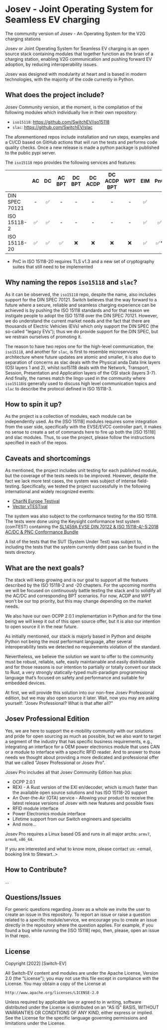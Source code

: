 # Josev - Joint Operating System for Seamless EV charging

The community version of Josev - An Operating System for the V2G charging stations

Josev or Joint Operating System for Seamless EV charging is an open source stack containing modules that together function as the brain of a charging station, enabling V2G communication and pushing forward EV adoption, by reducing interoperability issues.

Josev was designed with modularity at heart and is based in modern technologies, with the majority of the code currently in Python.



## What does the project include?

Josev Community version, at the moment, is the compilation of the following modules which individually live in their own repository:

* `iso15118`: https://github.com/SwitchEV/iso15118
* `slac`: https://github.com/SwitchEV/slac

The aforementioned repos include installation and run steps, examples and a CI/CD based on GitHub actions that will run the tests and performs code quality checks. Once a new release is made a python package is published to the public pypi server.



The `iso15118` repo provides the following services and features:

|                	| AC 	| DC 	| AC BPT 	| DC BPT 	| DC ACDP 	| DC ACDP BPT 	| WPT 	| EIM 	| PnC 	|
|----------------	|:--:	|:--:	|:------:	|:------:	|:-------:	|:-----------:	|:---:	|:---:	|:---:	|
| DIN SPEC 70121 	|  - 	|  ✅ 	|    -   	|    -   	|    -    	|      -      	|  -  	|  ✅  	|     	|
| ISO 15118-2    	|  ✅ 	|  ✅ 	|    -   	|    -   	|    -    	|      -      	|  -  	|  ✅  	|  ✅  	|
| ISO 15118-20   	|  ✅ 	|  ✅ 	|    ✅   	|   :x:  	|   :x:   	|     :x:     	| :x: 	|  ✅  	|  ✅* 	|

* PnC in ISO 15118-20 requires TLS v1.3 and a new set of cryptography suites that still need to be implemented



## Why naming the repos `iso15118` and `slac`?

As it can be observed, the `iso15118` repo, despite the name, also includes support for the DIN SPEC 70121. Switch believes that the way forward to a future where a secure, reliable and seamless charging experience can be achieved is by pushing the ISO 15118 standards and for that reason we instigate people to adopt the ISO 15118 over the DIN SPEC 70121. However, we do understand the current market needs and the fact that there are thousands of Electric Vehicles (EVs) which only support the DIN SPEC (the so-called "legacy EVs"); thus we do provide support for the DIN SPEC, but we restrain ourselves of promoting it.

The reason to have two repos one for the high-level communication, the `iso15118`, and another for `slac`, is first to resemble microservices architecture where future updates are atomic and smaller, it is also due to separation of concerns as slac deals with the Physical anda Data link layers (OSI layers 1 and 2), whilst iso15118 deals with the Network, Transport, Session, Presentation and Application layers of the OSI stack (layers 3-7). And finally, the names match the lingo used in the community where `iso15118`is generally used to discuss high level communication topics and `slac` to describe the protocol defined in ISO 15118-3.



## How to spin it up?

As the project is a collection of modules, each module can be independently used. As the [ISO 15118] modules requires some integration from the user side, specifically with the EVSE/EVCC controller part, it makes no sense to create a set of commands here to fire up both the [ISO 15118] and slac modules.
Thus, to use the project, please follow the instructions specified in each of the repos.
 


## Caveats and shortcomings

As mentioned, the project includes unit testing for each published module, but the coverage of the tests needs to be improved.
However, despite the fact we lack more test cases, the system was subject of intense field-testing. Specifically, we tested the project successfully in the following international and widely recognized events:

* [CharIN Europe Testival](https://www.charin.global/events/testival-europe/) 
* [Vector vTESTival](https://www.vector.com/de/de/events/global-de-en/2022/vector-e-mobility-symposium-2022/#c284443) 

The system was also subject to the conformance testing for the ISO 15118. 
The tests were done using the Keysight conformance test system (comTEST) containing the [SL1459A EVSE DIN 70122 & ISO 15118-4/-5:2018 AC/DC & PNC Conformance Bundle](https://www.keysight.com/gb/en/assets/3120-1491/data-sheets/SL14XXA-Scienlab-Test-Case-Library-TTCN-3.pdf)

A list of the tests that the SUT (System Under Test) was subject to, including the tests that the system currently didnt pass can be found in the tests directory.


## What are the next goals?

The stack will keep growing and is our goal to support all the features described by the ISO 15118-2 and -20 chapters.
For the upcoming months we will be focused on continuously battle testing the stack and to solidify all the AC/DC and corresponding BPT scenarios.
For now, ACDP and WPT won't be our top priority, but this may change depending on the market needs.

We also have our own OCPP 2.0.1 implementation in Python and for the time being we will keep it out of this open source offer, but it is also our intention to open source it in the near future.

As initially mentioned, our stack is majorly based in Python and despite Python not being the most performant language, after several interoperability tests we detected no requirements violation of the standard. 

Nevertheless, we believe the solution we want to offer to the community must be robust, reliable, safe, easily maintainable and easily distributable and for those reasons is our intention to partially or totally convert our stack to Rust, a very strongly statically-typed multi-paradigm programming language that’s focused on safety and performance and suitable for embedded devices. 

At first, we will provide this solution into our non-free Josev Professional edition, but we may also open source it later. Wait, now you may are asking  yourself: "Josev Professional? What is that after all?"


## Josev Professional Edition
Yes, we are here to support the e-mobility community with our solutions and pride for open sourcing as much as possible, but we also want to target a segment of the industry that has specific business requirements, e.g., integrating an interface for a OEM power electronics module that uses CAN or a module to interface with a specific RFID reader. And to answer to those needs we thought about providing a more dedicated and professional offer that we called "Josev Professional or Josev Pro".

Josev Pro includes all that Josev Community Edition has plus:
* OCPP 2.0.1 
* REXI - A Rust version of the EXI en/decoder, which is much faster than the available open source solutions and has ISO 15118-20 support
* An Over-the-Air (OTA) service - Allowing your product to receive the latest release versions of Josev with new features and possible fixes
* RFID module interface
* Power Electronics module interface
* Lifetime support from our Switch engineers and specialits
* And more...

Josev Pro requires a Linux based OS and runs in all major archs: `armv7`, `armv8`, `x86_64`.

If you are interested and what to know more, please contact us:
<email, booking link to Stewart..>


## How to Contribute?
...





## Questions/Issues

For generic questions regarding Josev as a whole we invite the user to create an issue in this repository.
To report an issue or raise a question related to a specific module/service, we encourage you to create an issue directly in the repository where the question applies. For example, if you found a bug while running the [ISO 15118] repo, then, please, open an issue in that repo.


## License
Copyright [2022] [Switch-EV]

All Switch-EV content and modules are under the Apache License, Version 2.0 (the "License");
you may not use this file except in compliance with the License.
You may obtain a copy of the License at

    http://www.apache.org/licenses/LICENSE-2.0

Unless required by applicable law or agreed to in writing, software
distributed under the License is distributed on an "AS IS" BASIS,
WITHOUT WARRANTIES OR CONDITIONS OF ANY KIND, either express or implied.
See the License for the specific language governing permissions and
limitations under the License.

